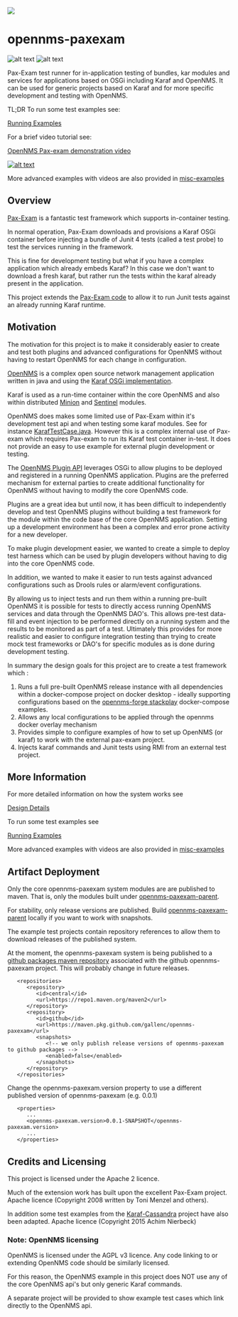 [<img src="../main/docs/images/opennmsLogo1.png">](https://github.com/OpenNMS/opennms)

# opennms-paxexam

![alt text](../main/docs/images/paxexamLogo.webp "Figure paxexamLogo.webp")
![alt text](../main/docs/images/Apache_Karaf-Logo.wine.png "Figure Apache_Karaf-Logo.wine.png")

Pax-Exam test runner for in-application testing of bundles, kar modules and services for applications based on OSGi including Karaf and OpenNMS. 
It can be used for generic  projects based on Karaf and for more specific development and testing with OpenNMS.

TL;DR To run some test examples see:

[Running Examples](../main/docs/RunningExamples.md)

For a brief video tutorial see:

[OpenNMS Pax-exam demonstration video](https://youtu.be/e6OQfn-xnxg)

[![alt text](../main/docs/images/paxexam-vid.jpg)](https://youtu.be/e6OQfn-xnxg)

More advanced examples with videos are also provided in  [misc-examples](../main/misc-examples)

## Overview
[Pax-Exam](https://ops4j1.jira.com/wiki/spaces/PAXEXAM4/overview) is a fantastic test framework which supports in-container testing.
 
In normal operation, Pax-Exam downloads and provisions a Karaf OSGi container before injecting a bundle of Junit 4 tests (called a test probe) to test the services running in the framework.
 
This is fine for development testing but what if you have a complex application which already embeds Karaf?
In this case we don't want to download a fresh karaf, but rather run the tests within the karaf already present in the application. 

This project extends the [Pax-Exam code](https://github.com/ops4j/org.ops4j.pax.exam2) to allow it to run Junit tests against an already running Karaf runtime.

## Motivation

The motivation for this project is to make it considerably easier to create and test both plugins and advanced configurations for OpenNMS without having to restart OpenNMS for each change in configuration. 

[OpenNMS](https://github.com/OpenNMS/opennms) is a complex open source network management application written in java and using the [Karaf OSGi implementation](https://karaf.apache.org/manual/latest/). 

Karaf is used as a run-time container within the core OpenNMS and also within distributed [Minion](https://docs.opennms.com/horizon/30/deployment/minion/introduction.html) and [Sentinel](https://docs.opennms.com/horizon/30/deployment/sentinel/introduction.html) modules. 

OpenNMS does makes some limited use of Pax-Exam within it's development test api and when testing some karaf modules. 
See for instance [KarafTestCase.java](https://github.com/OpenNMS/opennms/blob/develop/core/test-api/karaf/src/main/java/org/opennms/core/test/karaf/KarafTestCase.java).
However this is a complex internal use of Pax-exam which requires Pax-exam to run its Karaf test container in-test. 
It does not provide an easy to use example for external plugin development or testing.

The [OpenNMS Plugin API](https://github.com/OpenNMS/opennms-integration-api) leverages OSGi to allow plugins to be deployed and registered in a running OpenNMS application. Plugins are the preferred mechanism for external parties to create additional functionality for OpenNMS without having to modify the core OpenNMS code. 

Plugins are a great idea but until now, it has been difficult to independently develop and test OpenNMS plugins without building a test framework for the module within the code base of the core OpenNMS application. Setting up a development environment has been a complex and error prone activity for a new developer. 

To make plugin development easier, we wanted to create a simple to deploy test harness which can be used by plugin developers without having to dig into the core OpenNMS code. 

In addition, we wanted to make it easier to run tests against advanced configurations such as Drools rules or alarm/event configurations. 

By allowing us to inject tests and run them within a running pre-built OpenNMS it is possible for tests to directly access running OpenNMS services and data through the OpenNMS DAO's. 
This allows pre-test data-fill and event injection to be performed directly on a running system and the results to be monitored as part of a test. 
Ultimately this provides for more realistic and easier to configure integration testing than trying to create mock test frameworks or DAO's for specific modules as is done during development testing. 

In summary the design goals for this project are to create a test framework which :

1. Runs a full pre-built OpenNMS release instance with all dependencies within a docker-compose project on docker desktop - ideally supporting configurations based on the [opennms-forge stackplay](https://github.com/opennms-forge/stack-play) docker-compose examples.
2. Allows any local configurations to be applied through the opennms docker overlay mechanism
3. Provides simple to configure examples of how to set up OpenNMS (or karaf) to work with the external pax-exam project.
4. Injects karaf commands and Junit tests using RMI from an external test project.

## More Information
For more detailed information on how the system works see 

[Design Details](../main/docs/DesignDetails.md)

To run some test examples see

[Running Examples](../main/docs/RunningExamples.md)

More advanced examples with videos are also provided in  [misc-examples](../main/misc-examples)

## Artifact Deployment

Only the core opennms-paxexam system modules are are published to maven. 
That is, only the modules built under [opennms-paxexam-parent](../opennms-paxexam-parent).

For stability, only release versions are published. 
Build [opennms-paxexam-parent](../opennms-paxexam-parent) locally if you want to work with snapshots.

The example test projects contain repository references to allow them to download releases of the published system.

At the moment, the opennms-paxexam system is being published to a [github packages maven repository](https://docs.github.com/en/packages/working-with-a-github-packages-registry/working-with-the-apache-maven-registry) associated with the github opennms-paxexam project.
This will probably change in future releases.

```
   <repositories>
      <repository>
         <id>central</id>
         <url>https://repo1.maven.org/maven2</url>
      </repository>
      <repository>
         <id>github</id>
         <url>https://maven.pkg.github.com/gallenc/opennms-paxexam</url>
         <snapshots>
            <!-- we only publish release versions of opennms-paxexam to github packages -->
            <enabled>false</enabled> 
         </snapshots>
      </repository>
   </repositories>
```

Change the opennms-paxexam.version property to use a different published version of opennms-paxexam (e.g. 0.0.1)

```
   <properties>
      ...
      <opennms-paxexam.version>0.0.1-SNAPSHOT</opennms-paxexam.version>
      ...
   </properties>
```

## Credits and Licensing

This project is licensed under the Apache 2 licence.

Much of the extension work has built upon the excellent Pax-Exam project.
Apache licence (Copyright 2008 written by Toni Menzel and others).

In addition some test examples from the [Karaf-Cassandra](https://github.com/ANierbeck/Karaf-Cassandra) project have also been adapted. 
Apache licence (Copyright 2015 Achim Nierbeck)

### Note: OpenNMS licensing
OpenNMS is licensed under the AGPL v3 licence. 
Any code linking to or extending OpenNMS code should be similarly licensed. 

For this reason, the OpenNMS example in this project does NOT use any of the core OpenNMS api's but only generic Karaf commands.
 
A separate project will be provided to show example test cases which link directly to the OpenNMS api.


